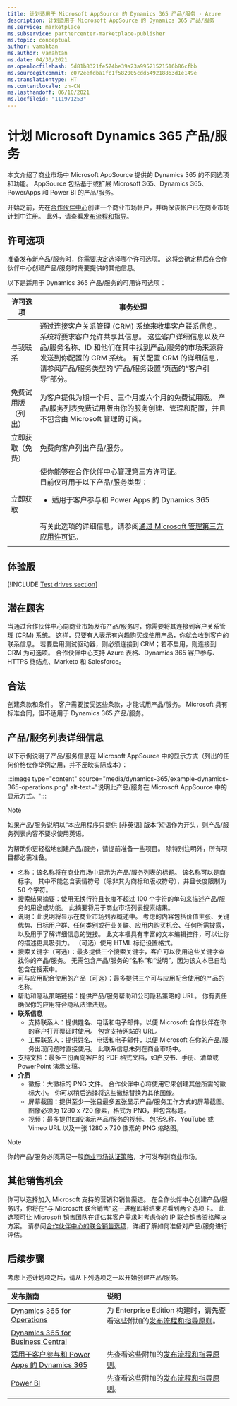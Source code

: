```yaml
---
title: 计划适用于 Microsoft AppSource 的 Dynamics 365 产品/服务 - Azure
description: 计划适用于 Microsoft AppSource 的 Dynamics 365 产品/服务
ms.service: marketplace
ms.subservice: partnercenter-marketplace-publisher
ms.topic: conceptual
author: vamahtan
ms.author: vamahtan
ms.date: 04/30/2021
ms.openlocfilehash: 5d81b8321fe574be39a23a99521521516b86cfbb
ms.sourcegitcommit: c072eefdba1fc1f582005cdd549218863d1e149e
ms.translationtype: HT
ms.contentlocale: zh-CN
ms.lasthandoff: 06/10/2021
ms.locfileid: "111971253"
---
```

# <a name="plan-a-microsoft-dynamics-365-offer"></a>计划 Microsoft Dynamics 365 产品/服务

本文介绍了商业市场中 Microsoft AppSource 提供的 Dynamics 365 的不同选项和功能。 AppSource 包括基于或扩展 Microsoft 365、Dynamics 365、PowerApps 和 Power BI 的产品/服务。

开始之前，先在[合作伙伴中心](./create-account.md)创建一个商业市场帐户，并确保该帐户已在商业市场计划中注册。 此外，请查看[发布流程和指导](/office/dev/store/submit-to-appsource-via-partner-center)。

## <a name="licensing-options"></a>许可选项

准备发布新产品/服务时，你需要决定选择哪个许可选项。 这将会确定稍后在合作伙伴中心创建产品/服务时需要提供的其他信息。

以下是适用于 Dynamics 365 产品/服务的可用许可选项：

| 许可选项 | 事务处理 |
| --- | --- |
| 与我联系 | 通过连接客户关系管理 (CRM) 系统来收集客户联系信息。 系统将要求客户允许共享其信息。 这些客户详细信息以及产品/服务名称、ID 和他们在其中找到产品/服务的市场来源将发送到你配置的 CRM 系统。 有关配置 CRM 的详细信息，请参阅产品/服务类型的“产品/服务设置”页面的“客户引导”部分。 |
| 免费试用版（列出） | 为客户提供为期一个月、三个月或六个月的免费试用版。 产品/服务列表免费试用版由你的服务创建、管理和配置，并且不包含由 Microsoft 管理的订阅。 |
| 立即获取（免费） | 免费向客户列出产品/服务。 |
| 立即获取 | 使你能够在合作伙伴中心管理第三方许可证。<br>目前仅可用于以下产品/服务类型：<ul><li>适用于客户参与和 Power Apps 的 Dynamics 365</li></ul><br>有关此选项的详细信息，请参阅[通过 Microsoft 管理第三方应用许可证](third-party-license.md)。 |
|||

## <a name="test-drive"></a>体验版

[!INCLUDE [Test drives section](includes/test-drives.md)]

## <a name="customer-leads"></a>潜在顾客

当通过合作伙伴中心向商业市场发布产品/服务时，你需要将其连接到客户关系管理 (CRM) 系统。 这样，只要有人表示有兴趣购买或使用产品，你就会收到客户的联系信息。 若要启用测试驱动器，则必须连接到 CRM；若不启用，则连接到 CRM 为可选项。 合作伙伴中心支持 Azure 表格、Dynamics 365 客户参与、HTTPS 终结点、Marketo 和 Salesforce。

## <a name="legal"></a>合法

创建条款和条件。 客户需要接受这些条款，才能试用产品/服务。 Microsoft 具有标准合同，但不适用于 Dynamics 365 产品/服务。

## <a name="offer-listing-details"></a>产品/服务列表详细信息

以下示例说明了产品/服务信息在 Microsoft AppSource 中的显示方式（列出的任何价格仅作举例之用，并不反映实际成本）：

:::image type="content" source="media/dynamics-365/example-dynamics-365-operations.png" alt-text="说明此产品/服务在 Microsoft AppSource 中的显示方式。":::

> [!NOTE]
> 如果产品/服务说明以“本应用程序只提供 [非英语] 版本”短语作为开头，则产品/服务列表内容不要求使用英语。

为帮助你更轻松地创建产品/服务，请提前准备一些项目。 除特别注明外，所有项目都必需准备。

- 名称：该名称将在商业市场中显示为产品/服务列表的标题。 该名称可以是商标字。 其中不能包含表情符号（除非其为商标和版权符号），并且长度限制为 50 个字符。
- 搜索结果摘要：使用无换行符且长度不超过 100 个字符的单句来描述产品/服务的用途或功能。 此摘要将用于商业市场列表搜索结果。
- 说明：此说明将显示在商业市场列表概述中。 考虑的内容包括价值主张、关键优势、目标用户群、任何类别或行业关联、应用内购买机会、任何所需披露，以及用于了解详细信息的链接。 此文本框具有丰富的文本编辑控件，可以让你的描述更具吸引力。 （可选）使用 HTML 标记设置格式。
- 搜索关键字（可选）：最多提供三个搜索关键字，客户可以使用这些关键字查找你的产品/服务。 无需包含产品/服务的“名称”和“说明”，因为该文本已自动包含在搜索中。
- 可与应用配合使用的产品（可选）：最多提供三个可与应用配合使用的产品的名称。
- 帮助和隐私策略链接：提供产品/服务帮助和公司隐私策略的 URL。 你有责任确保你的应用符合隐私法律法规。
- **联系信息**
  - 支持联系人：提供姓名、电话和电子邮件，以便 Microsoft 合作伙伴在你的客户打开票证时使用。 包含支持网站的 URL。
  - 工程联系人：提供姓名、电话和电子邮件，以便 Microsoft 在你的产品/服务出现问题时直接使用。 此联系信息未列在商业市场中。
- 支持文档：最多三份面向客户的 PDF 格式文档，如白皮书、手册、清单或 PowerPoint 演示文稿。
- **介质**
    - 徽标：大徽标的 PNG 文件。 合作伙伴中心将使用它来创建其他所需的徽标大小。 你可以稍后选择将这些徽标替换为其他图像。
    - 屏幕截图：提供至少一张且最多五张显示产品/服务工作方式的屏幕截图。 图像必须为 1280 x 720 像素，格式为 PNG，并包含标题。
    - 视频：最多提供四段演示产品/服务的视频。 包括名称、YouTube 或 Vimeo URL 以及一张 1280 x 720 像素的 PNG 缩略图。

> [!Note]
> 你的产品/服务必须满足一般[商业市场认证策略](/legal/marketplace/certification-policies#100-general)，才可发布到商业市场。

## <a name="additional-sales-opportunities"></a>其他销售机会

你可以选择加入 Microsoft 支持的营销和销售渠道。 在合作伙伴中心创建产品/服务时，你将在“与 Microsoft 联合销售”这一进程即将结束时看到两个选项卡。 此选项可让 Microsoft 销售团队在评估其客户需求时考虑你的 IP 联合销售资格解决方案。 请参阅[合作伙伴中心的联合销售选项](./co-sell-configure.md)，详细了解如何准备对产品/服务进行评估。

## <a name="next-steps"></a>后续步骤

考虑上述计划项之后，请从下列选项之一以开始创建产品/服务。

| 发布指南    | 说明  |
| :------------------- | :-------------------|
| [Dynamics 365 for Operations](./dynamics-365-operations-offer-setup.md) | 为 Enterprise Edition 构建时，请先查看这些附加的[发布流程和指导原则](/dynamics365/fin-ops-core/dev-itpro/lcs-solutions/lcs-solutions-app-source)。 |
| [Dynamics 365 for Business Central](dynamics-365-business-central-offer-setup.md) |   |
| [适用于客户参与和 Power Apps 的 Dynamics 365](dynamics-365-customer-engage-offer-setup.md) | 先查看这些附加的[发布流程和指导原则](/dynamics365/customer-engagement/developer/publish-app-appsource)。 |
| [Power BI](./power-bi-app-offer-setup.md) | 先查看这些附加的[发布流程和指导原则](/power-bi/developer/office-store)。 |
|||
